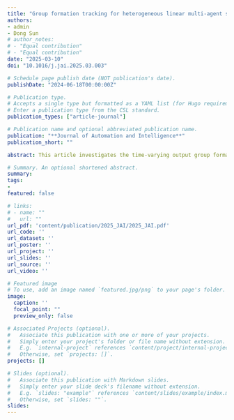 ```yaml
---
title: "Group formation tracking for heterogeneous linear multi-agent systems under switching topologies"
authors:
- admin
- Dong Sun
# author_notes:
# - "Equal contribution"
# - "Equal contribution"
date: "2025-03-10"
doi: "10.1016/j.jai.2025.03.003"

# Schedule page publish date (NOT publication's date).
publishDate: "2024-06-18T00:00:00Z"

# Publication type.
# Accepts a single type but formatted as a YAML list (for Hugo requirements).
# Enter a publication type from the CSL standard.
publication_types: ["article-journal"]

# Publication name and optional abbreviated publication name.
publication: "**Journal of Automation and Intelligence**"
publication_short: ""

abstract: This article investigates the time-varying output group formation tracking control problem for heterogeneous multi-agent systems under switching topologies. The objective is to design a distributed control strategy that enables the outputs of the followers to form the desired sub-formations and track the outputs of the leader in each subgroup. Firstly, novel distributed observers are developed to estimate the states of the leaders under switching topologies. Then, group formation tracking control protocols are designed based on the proposed observers. It is shown that with the distributed protocol, the group formation tracking control problem for heterogeneous multi-agent systems under switching topologies is solved if the average dwell time associated with the switching topologies is larger than a fixed threshold. Finally, an example is provided to illustrate the effectiveness of the proposed control strategy.

# Summary. An optional shortened abstract.
summary: 
tags:
- 
featured: false

# links:
# - name: ""
#   url: ""
url_pdf: 'content/publication/2025_JAI/2025_JAI.pdf'
url_code: ''
url_dataset: ''
url_poster: ''
url_project: ''
url_slides: ''
url_source: ''
url_video: ''

# Featured image
# To use, add an image named `featured.jpg/png` to your page's folder. 
image:
  caption: ''
  focal_point: ""
  preview_only: false

# Associated Projects (optional).
#   Associate this publication with one or more of your projects.
#   Simply enter your project's folder or file name without extension.
#   E.g. `internal-project` references `content/project/internal-project/index.md`.
#   Otherwise, set `projects: []`.
projects: []

# Slides (optional).
#   Associate this publication with Markdown slides.
#   Simply enter your slide deck's filename without extension.
#   E.g. `slides: "example"` references `content/slides/example/index.md`.
#   Otherwise, set `slides: ""`.
slides: 
---
```


<!-- {{% callout note %}}
Click the *Cite* button above to demo the feature to enable visitors to import publication metadata into their reference management software.
{{% /callout %}}

{{% callout note %}}
Create your slides in Markdown - click the *Slides* button to check out the example.
{{% /callout %}}

Add the publication's **full text** or **supplementary notes** here. You can use rich formatting such as including [code, math, and images](https://docs.hugoblox.com/content/writing-markdown-latex/). -->

